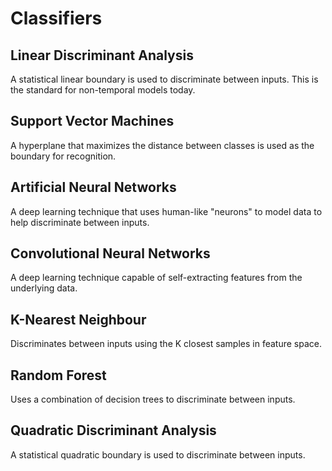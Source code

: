 # Classifiers

## Linear Discriminant Analysis 
A statistical linear boundary is used to discriminate between inputs. This is the standard for non-temporal models today.

## Support Vector Machines 
A hyperplane that maximizes the distance between classes is used as the boundary for recognition.

## Artificial Neural Networks 
A deep learning technique that uses human-like "neurons" to model data to help discriminate between inputs.

## Convolutional Neural Networks
A deep learning technique capable of self-extracting features from the underlying data.

## K-Nearest Neighbour
Discriminates between inputs using the K closest samples in feature space.

## Random Forest 
Uses a combination of decision trees to discriminate between inputs.

## Quadratic Discriminant Analysis
A statistical quadratic boundary is used to discriminate between inputs.
